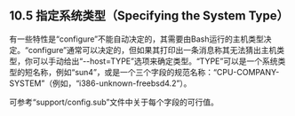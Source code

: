 ## 10.5 指定系统类型（Specifying the System Type）

有一些特性是“configure”不能自动决定的，其需要由Bash运行的主机类型决定。“configure”通常可以决定的，但如果其打印出一条消息称其无法猜出主机类型，你可以手动给出“--host=TYPE”选项来确定类型。“TYPE”可以是一个系统类型的短名称，例如“sun4”，或是一个三个字段的规范名称：“CPU-COMPANY-SYSTEM”（例如，“i386-unknown-freebsd4.2”）。

可参考“support/config.sub”文件中关于每个字段的可行值。